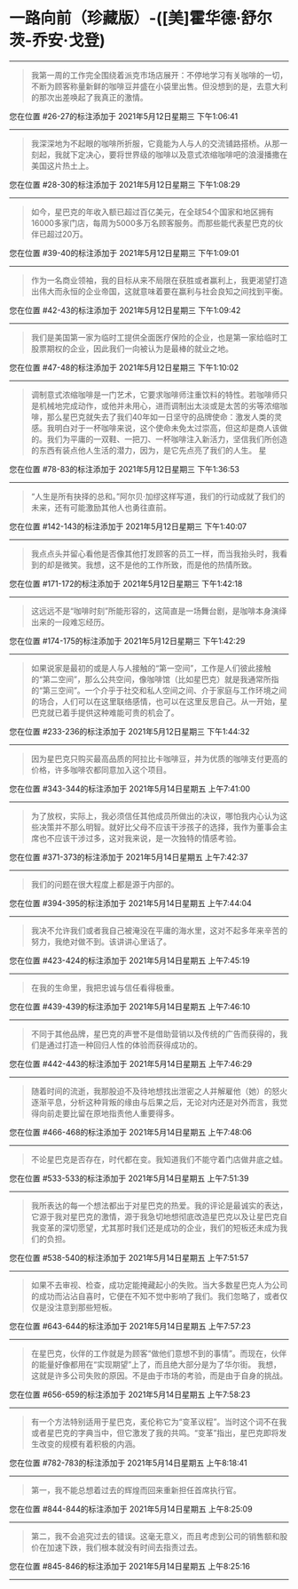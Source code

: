 # 一路向前（珍藏版）-([美]霍华德·舒尔茨-乔安·戈登)

---

> 我第一周的工作完全围绕着派克市场店展开：不停地学习有关咖啡的一切，不断为顾客称量新鲜的咖啡豆并盛在小袋里出售。但没想到的是，去意大利的那次出差唤起了我真正的激情。

您在位置 #26-27的标注添加于 2021年5月12日星期三 下午1:06:41

---

> 我深深地为不起眼的咖啡所折服，它竟能为人与人的交流铺路搭桥。从那一刻起，我就下定决心，要将世界级的咖啡以及意式浓缩咖啡吧的浪漫播撒在美国这片热土上。

您在位置 #28-30的标注添加于 2021年5月12日星期三 下午1:08:29

---

> 如今，星巴克的年收入额已超过百亿美元，在全球54个国家和地区拥有16000多家门店，每周为5000多万名顾客服务。而那些能代表星巴克的伙伴已超过20万。

您在位置 #39-40的标注添加于 2021年5月12日星期三 下午1:09:01

---

> 作为一名商业领袖，我的目标从来不局限在获胜或者赢利上，我更渴望打造出伟大而永恒的企业帝国，这就意味着要在赢利与社会良知之间找到平衡。

您在位置 #42-43的标注添加于 2021年5月12日星期三 下午1:09:42

---

> 我们是美国第一家为临时工提供全面医疗保险的企业，也是第一家给临时工股票期权的企业，因此我们一向被认为是最棒的就业之地。

您在位置 #47-48的标注添加于 2021年5月12日星期三 下午1:10:02

---

> 调制意式浓缩咖啡是一门艺术，它要求咖啡师注重饮料的特性。若咖啡师只是机械地完成动作，或他并未用心，进而调制出太淡或是太苦的劣等浓缩咖啡，那么星巴克就失去了我们40年如一日坚守的品牌使命：激发人类的灵感。我明白对于一杯咖啡来说，这个使命未免太过崇高，但这却是商人该做的。我们为平庸的一双鞋、一把刀、一杯咖啡注入新活力，坚信我们所创造的东西有装点他人生活的潜力，因为，是它先点亮了我们的人生。 星

您在位置 #78-83的标注添加于 2021年5月12日星期三 下午1:36:53

---

> “人生是所有抉择的总和。”阿尔贝·加缪这样写道，我们的行动成就了我们的未来，还有可能激励其他人也勇往直前。

您在位置 #142-143的标注添加于 2021年5月12日星期三 下午1:40:07

---

> 我点点头并留心看他是否像其他打发顾客的员工一样，而当我抬头时，我看到的却是微笑。我想，这不是他的工作所致，而是他的热情所致。

您在位置 #171-172的标注添加于 2021年5月12日星期三 下午1:42:18

---

> 这远远不是“咖啡时刻”所能形容的，这简直是一场舞台剧，是咖啡本身演绎出来的一段难忘经历。

您在位置 #174-175的标注添加于 2021年5月12日星期三 下午1:42:29

---

> 如果说家是最初的或是人与人接触的“第一空间”，工作是人们彼此接触的“第二空间”，那么公共空间，像咖啡馆（比如星巴克）就是我通常所指的“第三空间”。一个介乎于社交和私人空间之间、介于家庭与工作环境之间的场合，人们可以在这里联络感情，也可以在这里反思自己。从一开始，星巴克就已着手提供这种难能可贵的机会了。

您在位置 #233-236的标注添加于 2021年5月12日星期三 下午1:44:32

---

> 因为星巴克只购买最高品质的阿拉比卡咖啡豆，并为优质的咖啡支付更高的价格，许多咖啡农都同意加入这个项目。

您在位置 #343-344的标注添加于 2021年5月14日星期五 上午7:41:00

---

> 为了放权，实际上，我必须信任其他成员所做出的决议，哪怕我内心认为这些决策并不那么明智。就好比父母不应该干涉孩子的选择，我作为董事会主席也不应该干涉过多，这对我来说，是一次独特的情感考验。

您在位置 #371-373的标注添加于 2021年5月14日星期五 上午7:42:37

---

> 我们的问题在很大程度上都是源于内部的。

您在位置 #394-395的标注添加于 2021年5月14日星期五 上午7:44:04

---

> 我决不允许我们或者我自己被淹没在平庸的海水里，这对不起多年来辛苦的努力，我绝对做不到。该讲讲心里话了。

您在位置 #423-424的标注添加于 2021年5月14日星期五 上午7:45:19

---

> 在我的生命里，我把忠诚与信任看得极重。

您在位置 #439-439的标注添加于 2021年5月14日星期五 上午7:46:10

---

> 不同于其他品牌，星巴克的声誉不是借助营销以及传统的广告而获得的，我们是通过打造一种回归人性的体验而获得成功的。

您在位置 #442-443的标注添加于 2021年5月14日星期五 上午7:46:29

---

> 随着时间的流逝，我那股迫不及待地想找出泄密之人并解雇他（她）的怒火逐渐平息，分析这种背叛的缘由与后果之后，无论对内还是对外而言，我觉得向前走要比留在原地指责他人重要得多。

您在位置 #466-468的标注添加于 2021年5月14日星期五 上午7:48:06

---

> 不论星巴克是否存在，时代都在变。我知道我们不能守着门店做井底之蛙。

您在位置 #533-533的标注添加于 2021年5月14日星期五 上午7:51:39

---

> 我所表达的每一个想法都出于对星巴克的热爱。我的评论是最诚实的表达，它源于我对星巴克的激情，源于我急切地想彻底改造星巴克以及让星巴克自我变革的深切愿望，尤其那时我们还是成功的企业，我们的短板还未成为我们的负担。

您在位置 #538-540的标注添加于 2021年5月14日星期五 上午7:51:57

---

> 如果不去审视、检查，成功定能掩藏起小的失败。当大多数星巴克人为公司的成功而沾沾自喜时，它便在不知不觉中影响了我们。我们忽略了，或者仅仅是没注意到那些短板。

您在位置 #643-644的标注添加于 2021年5月14日星期五 上午7:57:23

---

> 在星巴克，伙伴的工作就是为顾客“做他们意想不到的事情”。而现在，伙伴的能量好像都用在“实现期望”上了，而且绝大部分是为了华尔街。 我想，这就是许多公司失败的原因。不是由于市场的考验，而是由于自身的挑战。

您在位置 #656-659的标注添加于 2021年5月14日星期五 上午7:58:23

---

> 有一个方法特别适用于星巴克，麦伦称它为“变革议程”。当时这个词不在我或者星巴克的字典当中，但它激发了我的共鸣。“变革”指出，星巴克即将发生改变的规模有着积极的内涵。

您在位置 #782-783的标注添加于 2021年5月14日星期五 上午8:18:41

---

> 第一，我不能总想着过去的辉煌而回来重新担任首席执行官。

您在位置 #844-844的标注添加于 2021年5月14日星期五 上午8:25:09

---

> 第二，我不会追究过去的错误。这毫无意义，而且考虑到公司的销售额和股价在加速下跌，我们根本就没有时间去指责过去。

您在位置 #845-846的标注添加于 2021年5月14日星期五 上午8:25:16

---

